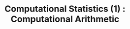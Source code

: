 ---
title:  "Computational Statistics (1) : Computational Arithmetic"

excerpt: Computational Statistics,  

toc : true
toc_sticky : true  

use_math: true

categories:
  - study
tags:
  - study
  - Computational Statistics
  - floating point
  - fixed point
---